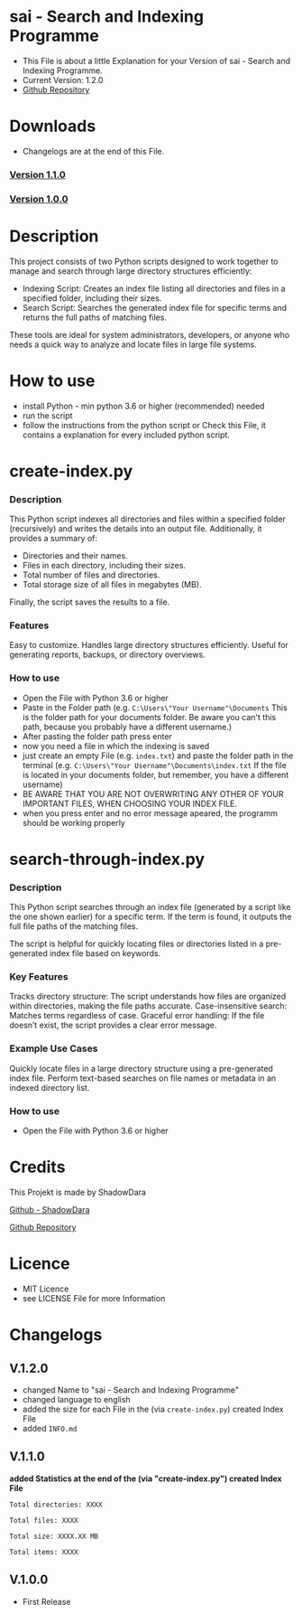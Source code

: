 # sai - Search and Indexing Programme

- This File is about a little Explanation for your Version of sai - Search and Indexing Programme.
- Current Version: 1.2.0
- [Github Repository](https://github.com/ShadowDara/Search2.0)


# Downloads

- Changelogs are at the end of this File.

### [Version 1.1.0](https://github.com/ShadowDara/Search2.0/releases/tag/V.1.1.0)

### [Version 1.0.0](https://github.com/ShadowDara/Search2.0/releases/tag/V.1.0.0)


# Description

This project consists of two Python scripts designed to work together to manage and search through large directory structures efficiently:

- Indexing Script: Creates an index file listing all directories and files in a specified folder, including their sizes.
- Search Script: Searches the generated index file for specific terms and returns the full paths of matching files.

These tools are ideal for system administrators, developers, or anyone who needs a quick way to analyze and locate files in large file systems.


# How to use

- install Python - min python 3.6 or higher (recommended) needed
- run the script
- follow the instructions from the python script or Check this File, it contains a explanation for every included python script.


# create-index.py

### Description

This Python script indexes all directories and files within a specified folder (recursively) and writes the details into an output file. Additionally, it provides a summary of:

- Directories and their names.
- Files in each directory, including their sizes.
- Total number of files and directories.
- Total storage size of all files in megabytes (MB).

Finally, the script saves the results to a file.

### Features

Easy to customize.
Handles large directory structures efficiently.
Useful for generating reports, backups, or directory overviews.

### How to use

- Open the File with Python 3.6 or higher
- Paste in the Folder path (e.g. ``C:\Users\"Your Username"\Documents`` This is the folder path for your documents folder. Be aware you can't this path, because you probably have a different username.)
- After pasting the folder path press enter
- now you need a file in which the indexing is saved
- just create an empty File (e.g. ``index.txt``) and paste the folder path in the terminal (e.g. ``C:\Users\"Your Username"\Documents\index.txt`` If the file is located in your documents folder, but remember, you have a different username)
- BE AWARE THAT YOU ARE NOT OVERWRITING ANY OTHER OF YOUR IMPORTANT FILES, WHEN CHOOSING YOUR INDEX FILE.
- when you press enter and no error message apeared, the programm should be working properly


# search-through-index.py

### Description

This Python script searches through an index file (generated by a script like the one shown earlier) for a specific term. If the term is found, it outputs the full file paths of the matching files.

The script is helpful for quickly locating files or directories listed in a pre-generated index file based on keywords.

### Key Features

Tracks directory structure: The script understands how files are organized within directories, making the file paths accurate.
Case-insensitive search: Matches terms regardless of case.
Graceful error handling: If the file doesn’t exist, the script provides a clear error message.

### Example Use Cases

Quickly locate files in a large directory structure using a pre-generated index file.
Perform text-based searches on file names or metadata in an indexed directory list.

### How to use

- Open the File with Python 3.6 or higher


# Credits

This Projekt is made by ShadowDara

[Github - ShadowDara](https://github.com/ShadowDara)

[Github Repository](https://github.com/ShadowDara/Search2.0)


# Licence

- MIT Licence
- see LICENSE File for more Information


# Changelogs

## V.1.2.0

- changed Name to "sai - Search and Indexing Programme"
- changed language to english
- added the size for each File in the (via ``create-index.py``) created Index File
- added ``INFO.md``

## V.1.1.0

**added Statistics at the end of the (via "create-index.py") created Index File**

``Total directories: XXXX``

``Total files: XXXX``

``Total size: XXXX.XX MB``

``Total items: XXXX``

## V.1.0.0

- First Release
